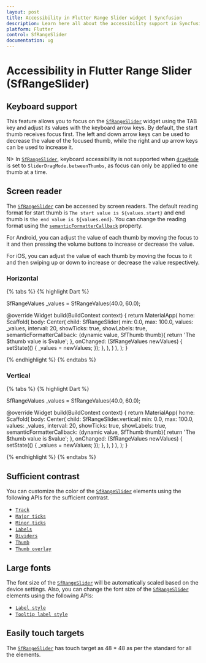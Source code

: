 ```yaml
---
layout: post
title: Accessibility in Flutter Range Slider widget | Syncfusion
description: Learn here all about the accessibility support in Syncfusion Flutter Range Slider (SfRangeSlider) widget.
platform: Flutter
control: SfRangeSlider
documentation: ug
---
```


# Accessibility in Flutter Range Slider (SfRangeSlider)

## Keyboard support

This feature allows you to focus on the [`SfRangeSlider`](https://pub.dev/documentation/syncfusion_flutter_sliders/latest/sliders/SfRangeSlider-class.html) widget using the TAB key and adjust its values with the keyboard arrow keys. By default, the start thumb receives focus first. The left and down arrow keys can be used to decrease the value of the focused thumb, while the right and up arrow keys can be used to increase it.

N> In [`SfRangeSlider`](https://pub.dev/documentation/syncfusion_flutter_sliders/latest/sliders/SfRangeSlider-class.html), keyboard accessibility is not supported when [`dragMode`](https://pub.dev/documentation/syncfusion_flutter_sliders/latest/sliders/SfRangeSelector/dragMode.html) is set to `SliderDragMode.betweenThumbs`, as focus can only be applied to one thumb at a time.

## Screen reader

The [`SfRangeSlider`](https://pub.dev/documentation/syncfusion_flutter_sliders/latest/sliders/SfRangeSlider-class.html) can be accessed by screen readers. The default reading format for start thumb is `The start value is ${values.start}` and end thumb is `the end value is ${values.end}`. You can change the reading format using the [`semanticFormatterCallback`](https://pub.dev/documentation/syncfusion_flutter_sliders/latest/sliders/SfRangeSlider/semanticFormatterCallback.html) property.

For Android, you can adjust the value of each thumb by moving the focus to it and then pressing the volume buttons to increase or decrease the value.

For iOS, you can adjust the value of each thumb by moving the focus to it and then swiping up or down to increase or decrease the value respectively.

### Horizontal

{% tabs %}
{% highlight Dart %}

SfRangeValues _values = SfRangeValues(40.0, 60.0);

@override
Widget build(BuildContext context) {
   return MaterialApp(
      home: Scaffold(
          body: Center(
            child: SfRangeSlider(
              min: 0.0,
              max: 100.0,
              values: _values,
              interval: 20,
              showTicks: true,
              showLabels: true,
              semanticFormatterCallback: (dynamic value, SfThumb thumb){
                return 'The $thumb value is $value';
              },
              onChanged: (SfRangeValues newValues) {
                setState(() {
                  _values = newValues;
                });
              },
            ),
          )
      ),
   );
}

{% endhighlight %}
{% endtabs %}

### Vertical

{% tabs %}
{% highlight Dart %}

SfRangeValues _values = SfRangeValues(40.0, 60.0);

@override
Widget build(BuildContext context) {
   return MaterialApp(
      home: Scaffold(
          body: Center(
            child: SfRangeSlider.vertical(
              min: 0.0,
              max: 100.0,
              values: _values,
              interval: 20,
              showTicks: true,
              showLabels: true,
              semanticFormatterCallback: (dynamic value, SfThumb thumb){
                return 'The $thumb value is $value';
              },
              onChanged: (SfRangeValues newValues) {
                setState(() {
                  _values = newValues;
                });
              },
            ),
          )
      ),
   );
}

{% endhighlight %}
{% endtabs %}

## Sufficient contrast

You can customize the color of the [`SfRangeSlider`](https://pub.dev/documentation/syncfusion_flutter_sliders/latest/sliders/SfRangeSlider-class.html) elements using the following APIs for the sufficient contrast.

* [`Track`](https://help.syncfusion.com/flutter/range-slider/track#track-color)
* [`Major ticks`](https://help.syncfusion.com/flutter/range-slider/ticks#major-ticks-color)
* [`Minor ticks`](https://help.syncfusion.com/flutter/range-slider/ticks#minor-ticks-color)
* [`Labels`](https://help.syncfusion.com/flutter/range-slider/labels-and-divider#show-labels)
* [`Dividers`](https://help.syncfusion.com/flutter/range-slider/labels-and-divider#show-dividers)
* [`Thumb`](https://help.syncfusion.com/flutter/range-slider/thumb-and-overlay#thumb-color)
* [`Thumb overlay`](https://help.syncfusion.com/flutter/range-slider/thumb-and-overlay#thumb-overlay-color)

## Large fonts

The font size of the [`SfRangeSlider`](https://pub.dev/documentation/syncfusion_flutter_sliders/latest/sliders/SfRangeSlider-class.html) will be automatically scaled based on the device settings. Also, you can change the font size of the [`SfRangeSlider`](https://pub.dev/documentation/syncfusion_flutter_sliders/latest/sliders/SfRangeSlider-class.html) elements using the following APIs:

* [`Label style`](https://help.syncfusion.com/flutter/range-slider/labels-and-divider#label-style)
* [`Tooltip label style`](https://help.syncfusion.com/flutter/range-slider/tooltip#tooltip-label-style)

## Easily touch targets

The [`SfRangeSlider`](https://pub.dev/documentation/syncfusion_flutter_sliders/latest/sliders/SfRangeSlider-class.html) has touch target as 48 * 48 as per the standard for all the elements.
